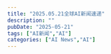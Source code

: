 ```yaml
---
title: "2025.05.21全球AI新闻速递"
description: ""
pubDate: "2025-05-21"
tags: ["AI新闻","AI"]
categories: ["AI News","AI"]
---
```


